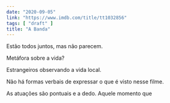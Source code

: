 ```yaml
---
date: "2020-09-05"
link: "https://www.imdb.com/title/tt1032856"
tags: [ "draft" ]
title: "A Banda"
---
```

Estão todos juntos, mas não parecem.

Metáfora sobre a vida?

Estrangeiros observando a vida local.

Não há formas verbais de expressar o que é visto nesse filme.

As atuações são pontuais e a dedo. Aquele momento que
